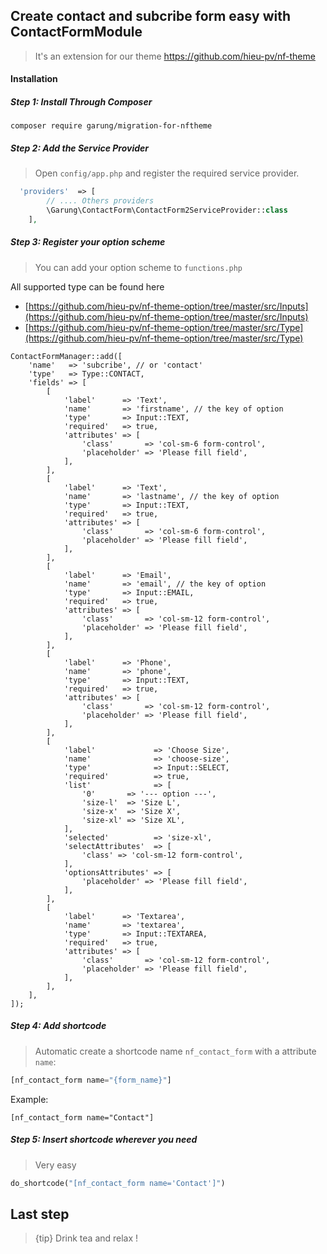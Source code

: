 ## Create contact and subcribe form easy with ContactFormModule 
 > It's an extension for our theme https://github.com/hieu-pv/nf-theme 
 
#### Installation
##### Step 1: Install Through Composer
```
composer require garung/migration-for-nftheme
```
##### Step 2: Add the Service Provider
> Open `config/app.php` and register the required service provider.

```php
  'providers'  => [
        // .... Others providers 
        \Garung\ContactForm\ContactForm2ServiceProvider::class
    ],
```
##### Step 3: Register your option scheme
> You can add your option scheme to `functions.php`

All supported type can be found here 
- [https://github.com/hieu-pv/nf-theme-option/tree/master/src/Inputs](https://github.com/hieu-pv/nf-theme-option/tree/master/src/Inputs)
- [https://github.com/hieu-pv/nf-theme-option/tree/master/src/Type](https://github.com/hieu-pv/nf-theme-option/tree/master/src/Type)
```
ContactFormManager::add([
    'name'   => 'subcribe', // or 'contact'
    'type'   => Type::CONTACT,
    'fields' => [
        [
            'label'      => 'Text',
            'name'       => 'firstname', // the key of option
            'type'       => Input::TEXT,
            'required'   => true,
            'attributes' => [
                'class'       => 'col-sm-6 form-control',
                'placeholder' => 'Please fill field',
            ],
        ],
        [
            'label'      => 'Text',
            'name'       => 'lastname', // the key of option
            'type'       => Input::TEXT,
            'required'   => true,
            'attributes' => [
                'class'       => 'col-sm-6 form-control',
                'placeholder' => 'Please fill field',
            ],
        ],
        [
            'label'      => 'Email',
            'name'       => 'email', // the key of option
            'type'       => Input::EMAIL,
            'required'   => true,
            'attributes' => [
                'class'       => 'col-sm-12 form-control',
                'placeholder' => 'Please fill field',
            ],
        ],
        [
            'label'      => 'Phone',
            'name'       => 'phone',
            'type'       => Input::TEXT,
            'required'   => true,
            'attributes' => [
                'class'       => 'col-sm-12 form-control',
                'placeholder' => 'Please fill field',
            ],
        ],
        [
            'label'             => 'Choose Size',
            'name'              => 'choose-size',
            'type'              => Input::SELECT,
            'required'          => true,
            'list'              => [
                '0'       => '--- option ---',
                'size-l'  => 'Size L',
                'size-x'  => 'Size X',
                'size-xl' => 'Size XL',
            ],
            'selected'          => 'size-xl',
            'selectAttributes'  => [
                'class' => 'col-sm-12 form-control',
            ],
            'optionsAttributes' => [
                'placeholder' => 'Please fill field',
            ],
        ],
        [
            'label'      => 'Textarea',
            'name'       => 'textarea',
            'type'       => Input::TEXTAREA,
            'required'   => true,
            'attributes' => [
                'class'       => 'col-sm-12 form-control',
                'placeholder' => 'Please fill field',
            ],
        ],
    ],
]);
```

##### Step 4: Add shortcode
> Automatic create a shortcode name `nf_contact_form` with a attribute `name`:

```php
[nf_contact_form name="{form_name}"]
```

Example:
```
[nf_contact_form name="Contact"]
```

##### Step 5: Insert shortcode wherever you need
> Very easy
```php
do_shortcode("[nf_contact_form name='Contact']")
```
## Last step
> {tip} Drink tea and relax !